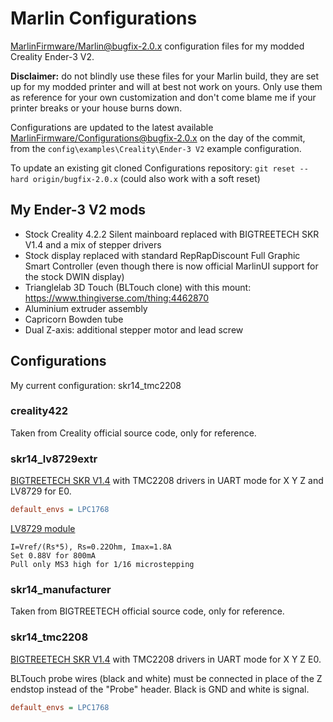 # Marlin Configurations

[MarlinFirmware/Marlin@bugfix-2.0.x](https://github.com/MarlinFirmware/Marlin/tree/bugfix-2.0.x) configuration files for my modded Creality Ender-3 V2.

**Disclaimer:** do not blindly use these files for your Marlin build, they are set up for my modded printer and will at best not work on yours.
Only use them as reference for your own customization and don't come blame me if your printer breaks or your house burns down.

Configurations are updated to the latest available [MarlinFirmware/Configurations@bugfix-2.0.x](https://github.com/MarlinFirmware/Configurations/tree/bugfix-2.0.x) on the day of the commit, from the `config\examples\Creality\Ender-3 V2` example configuration.

To update an existing git cloned Configurations repository: `git reset --hard origin/bugfix-2.0.x` (could also work with a soft reset)

## My Ender-3 V2 mods

- Stock Creality 4.2.2 Silent mainboard replaced with BIGTREETECH SKR V1.4 and a mix of stepper drivers
- Stock display replaced with standard RepRapDiscount Full Graphic Smart Controller (even though there is now official MarlinUI support for the stock DWIN display)
- Trianglelab 3D Touch (BLTouch clone) with this mount: https://www.thingiverse.com/thing:4462870
- Aluminium extruder assembly
- Capricorn Bowden tube
- Dual Z-axis: additional stepper motor and lead screw

## Configurations

My current configuration: skr14_tmc2208

### creality422

Taken from Creality official source code, only for reference.

### skr14_lv8729extr

[BIGTREETECH SKR V1.4](https://github.com/bigtreetech/BIGTREETECH-SKR-V1.3/tree/master/BTT%20SKR%20V1.4/) with TMC2208 drivers in UART mode for X Y Z and LV8729 for E0.

```ini
default_envs = LPC1768
```

[LV8729 module](https://www.aliexpress.com/item/32949865010.html)

    I=Vref/(Rs*5), Rs=0.22Ohm, Imax=1.8A
    Set 0.88V for 800mA
    Pull only MS3 high for 1/16 microstepping

### skr14_manufacturer

Taken from BIGTREETECH official source code, only for reference.

### skr14_tmc2208

[BIGTREETECH SKR V1.4](https://github.com/bigtreetech/BIGTREETECH-SKR-V1.3/tree/master/BTT%20SKR%20V1.4/) with TMC2208 drivers in UART mode for X Y Z E0.

BLTouch probe wires (black and white) must be connected in place of the Z endstop instead of the "Probe" header. Black is GND and white is signal.

```ini
default_envs = LPC1768
```

